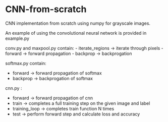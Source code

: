 # CNN-from-scratch
CNN implementation from scratch using numpy for grayscale images.

An example of using the convolutional neural network is provided in example.py

conv.py and maxpool.py contain:
    - iterate_regions -> iterate through pixels
    - forward -> forward propagation 
    - backprop -> backprogation

softmax.py contain:
  - forward -> forward propagation of softmax 
  - backprop -> backprogation of softmax

cnn.py :
  - forward -> forward propagation of cnn
  - train -> completes a full training step on the given image and label
  - training_loop -> completes train function N times
  - test -> perform forward step and calculate loss and accuracy
 

